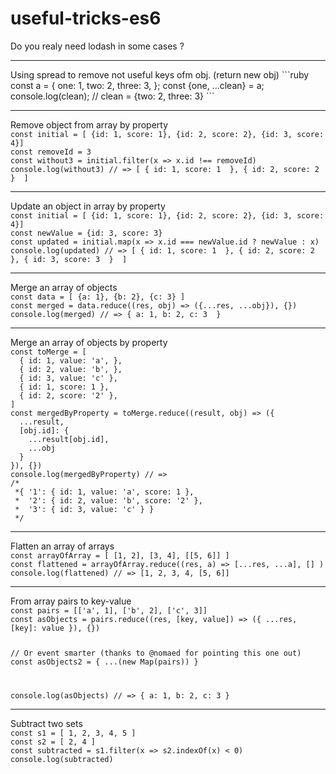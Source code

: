 # useful-tricks-es6
Do you realy need lodash in some cases ?
<hr>
Using spread to remove not useful keys ofm obj. (return new  obj)
```ruby
  const a = {
        one: 1,
        two: 2,
        three: 3,
    };
  const {one, ...clean} = a;
  console.log(clean); // clean = {two: 2, three: 3}
```


<hr>
Remove object from array by property 
<code>
const initial = [ {id: 1, score: 1}, {id: 2, score: 2}, {id: 3, score: 4}]
const removeId = 3
const without3 = initial.filter(x => x.id !== removeId)
console.log(without3) // => [ { id: 1, score: 1  }, { id: 2, score: 2  }  ]
</code>

<hr>
Update an object in array by property
<code>
const initial = [ {id: 1, score: 1}, {id: 2, score: 2}, {id: 3, score: 4}]
const newValue = {id: 3, score: 3}
const updated = initial.map(x => x.id === newValue.id ? newValue : x)
console.log(updated) // => [ { id: 1, score: 1  }, { id: 2, score: 2  }, { id: 3, score: 3  }  ]
</code>

<hr>
Merge an array of objects
<code>
const data = [ {a: 1}, {b: 2}, {c: 3} ]
const merged = data.reduce((res, obj) => ({...res, ...obj}), {})
console.log(merged) // => { a: 1, b: 2, c: 3  }
</code>

<hr>
Merge an array of objects by property
<code>
const toMerge = [
  { id: 1, value: 'a', },
  { id: 2, value: 'b', },
  { id: 3, value: 'c' },
  { id: 1, score: 1 },
  { id: 2, score: '2' },
]
const mergedByProperty = toMerge.reduce((result, obj) => ({
  ...result,
  [obj.id]: {
    ...result[obj.id],
    ...obj
  }
}), {})
console.log(mergedByProperty) // =>
/*
 *{ '1': { id: 1, value: 'a', score: 1 },
 *  '2': { id: 2, value: 'b', score: '2' },
 *  '3': { id: 3, value: 'c' } }
 */
</code>

<hr>
Flatten an array of arrays
<code>
const arrayOfArray = [ [1, 2], [3, 4], [[5, 6]] ]
const flattened = arrayOfArray.reduce((res, a) => [...res, ...a], [] )
console.log(flattened) // => [1, 2, 3, 4, [5, 6]]
</code>

<hr>
From array pairs to key-value
<code>
const pairs = [['a', 1], ['b', 2], ['c', 3]]
const asObjects = pairs.reduce((res, [key, value]) => ({ ...res, [key]: value }), {})

// Or event smarter (thanks to @nomaed for pointing this one out)
const asObjects2 = { ...(new Map(pairs)) }

console.log(asObjects) // => { a: 1, b: 2, c: 3  }
</code>

<hr>
Subtract two sets
<code>
const s1 = [ 1, 2, 3, 4, 5 ]
const s2 = [ 2, 4 ]
const subtracted = s1.filter(x => s2.indexOf(x) < 0)
console.log(subtracted)
</code>



